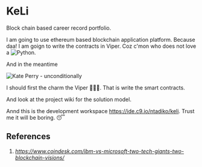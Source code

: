 # KeLi
Block chain based career record portfolio.

I am  going to use ethereum based blockchain application platform. Because daa! I am goign to write the contracts in Viper. Coz c'mon who does not love a ![Python](https://www.python.org/static/img/python-logo.png).

And in the meantime 

![Kate Perry - unconditionally](https://www.youtube.com/watch?v=XjwZAa2EjKA)

I should first the charm the Viper :saxophone::man_with_turban:. That is write the smart contracts.

And look at the project wiki for the solution model.

Annd this is the development workspace https://ide.c9.io/ntadiko/keli. Trust me it will be boring. :sleeping:

## References
1. _https://www.coindesk.com/ibm-vs-microsoft-two-tech-giants-two-blockchain-visions/_
